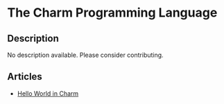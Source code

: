 # The Charm Programming Language

## Description

No description available. Please consider contributing.

## Articles

- [Hello World in Charm](https://sampleprograms.io/projects/hello-world/charm)